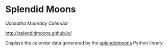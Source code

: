 # Splendid Moons

*Uposatha Moonday Calendar*

<http://splendidmoons.github.io/>

Displays the calendar data generated by the [splendidmoons](https://github.com/splendidmoons/splendidmoons) Python library
